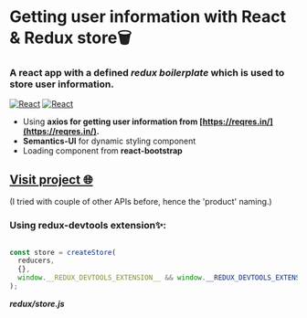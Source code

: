 # Getting user information with React & Redux store🗑️

### A react app with a defined *redux boilerplate* which is used to store user information. 
<a href="#"><img alt="React" src="https://img.shields.io/badge/React%20-%2320232a.svg?logo=react&logoColor=%2361DAFB"></a>
<a href="#"><img alt="React" src="https://img.shields.io/badge/Redux%20-black.svg?logo=redux&logoColor=purple"></a>

- Using **axios for getting user information from [https://reqres.in/](https://reqres.in/).**
- **Semantics-UI** for dynamic styling component 
- Loading component from **react-bootstrap**

## [Visit project 🌐](https://the-awesome-aishanipach-site.netlify.app/)

(I tried with couple of other APIs before, hence the 'product' naming.)



### Using redux-devtools extension✨:
``` javascript

const store = createStore(
  reducers,
  {},
  window.__REDUX_DEVTOOLS_EXTENSION__ && window.__REDUX_DEVTOOLS_EXTENSION__()
);
```
***redux/store.js***

